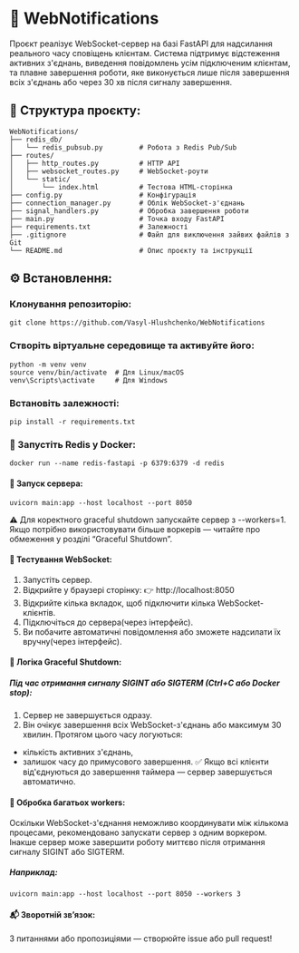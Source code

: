 # 📡 WebNotifications
Проєкт реалізує WebSocket-сервер на базі FastAPI для надсилання реального часу сповіщень клієнтам. Система підтримує відстеження активних з'єднань, виведення повідомлень усім підключеним клієнтам, та плавне завершення роботи, яке виконується лише після завершення всіх з'єднань або через 30 хв після сигналу завершення.

## 📂 Структура проєкту:

```
WebNotifications/
├── redis_db/
│   └── redis_pubsub.py         # Робота з Redis Pub/Sub
├── routes/
│   ├── http_routes.py          # HTTP API
│   ├── websocket_routes.py     # WebSocket-роути
│   └── static/
│       └── index.html          # Тестова HTML-сторінка
├── config.py                   # Конфігурація
├── connection_manager.py       # Облік WebSocket-з'єднань
├── signal_handlers.py          # Обробка завершення роботи
├── main.py                     # Точка входу FastAPI
├── requirements.txt            # Залежності
├── .gitignore                  # Файл для виключення зайвих файлів з Git
└── README.md                   # Опис проєкту та інструкції
```

## ⚙️ Встановлення:

### Клонування репозиторію:
```
git clone https://github.com/Vasyl-Hlushchenko/WebNotifications
```
### Створіть віртуальне середовище та активуйте його:
```
python -m venv venv
source venv/bin/activate  # Для Linux/macOS
venv\Scripts\activate     # Для Windows
```
### Встановіть залежності:
```
pip install -r requirements.txt
```

### 🐳 Запустіть Redis у Docker:
```
docker run --name redis-fastapi -p 6379:6379 -d redis
```

#### 🚀 Запуск сервера:
```
uvicorn main:app --host localhost --port 8050
```
⚠️ Для коректного graceful shutdown запускайте сервер з --workers=1. Якщо потрібно використовувати більше воркерів — читайте про обмеження у розділі “Graceful Shutdown”.

#### 🔌 Тестування WebSocket:
1. Запустіть сервер.
2. Відкрийте у браузері сторінку: 👉 http://localhost:8050
3. Відкрийте кілька вкладок, щоб підключити кілька WebSocket-клієнтів.
4. Підключіться до сервера(через інтерфейс).
5. Ви побачите автоматичні повідомлення або зможете надсилати їх вручну(через інтерфейс).

#### 🧠 Логіка Graceful Shutdown:
##### Під час отримання сигналу SIGINT або SIGTERM (Ctrl+C або Docker stop):
1. Сервер не завершується одразу.
2. Він очікує завершення всіх WebSocket-з'єднань або максимум 30 хвилин.
Протягом цього часу логуються:
- кількість активних з'єднань,
- залишок часу до примусового завершення.
✅ Якщо всі клієнти від'єднуються до завершення таймера — сервер завершується автоматично.

#### 📌 Обробка багатьох workers:
Оскільки WebSocket-з'єднання неможливо координувати між кількома процесами, рекомендовано запускати сервер з одним воркером.
Інакше сервер може завершити роботу миттєво після отримання сигналу SIGINT або SIGTERM.
##### Наприклад:
```
uvicorn main:app --host localhost --port 8050 --workers 3
```
#### 📬 Зворотній зв’язок:
З питаннями або пропозиціями — створюйте issue або pull request!